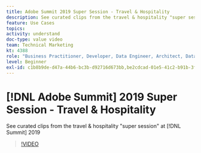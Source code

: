```yaml
---
title: Adobe Summit 2019 Super Session - Travel & Hospitality
description: See curated clips from the travel & hospitality "super session" at Summit 2019
feature: Use Cases
topics: 
activity: understand
doc-type: value video
team: Technical Marketing
kt: 4388
role: "Business Practitioner, Developer, Data Engineer, Architect, Data Architect, Administrator, Leader"
level: Beginner
exl-id: c1b8b9de-d47a-44b6-bc3b-d92716d673bb,be2cdcad-01e5-41c2-b91b-3feec9d17d50,be2cdcad-01e5-41c2-b91b-3feec9d17d50,c1b8b9de-d47a-44b6-bc3b-d92716d673bb
---
```

# [!DNL Adobe Summit] 2019 Super Session - Travel & Hospitality

See curated clips from the travel & hospitality "super session" at [!DNL Summit] 2019

>[!VIDEO](https://video.tv.adobe.com/v/31442/?quality=12)
